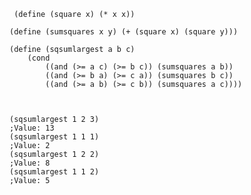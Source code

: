 

     (define (square x) (* x x)) 
  
    (define (sumsquares x y) (+ (square x) (square y))) 
    
    (define (sqsumlargest a b c) 
        (cond  
            ((and (>= a c) (>= b c)) (sumsquares a b)) 
            ((and (>= b a) (>= c a)) (sumsquares b c)) 
            ((and (>= a b) (>= c b)) (sumsquares a c)))) 



    (sqsumlargest 1 2 3) 
    ;Value: 13 
    (sqsumlargest 1 1 1) 
    ;Value: 2 
    (sqsumlargest 1 2 2) 
    ;Value: 8 
    (sqsumlargest 1 1 2) 
    ;Value: 5 